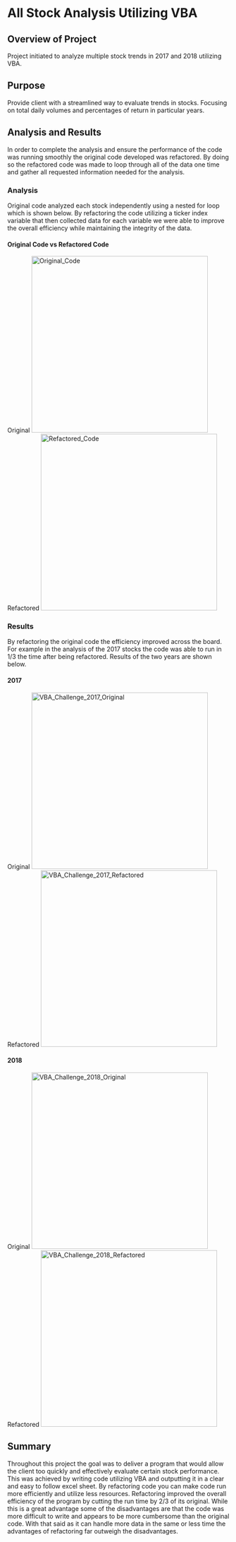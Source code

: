 # All Stock Analysis Utilizing VBA

## Overview of Project

Project initiated to analyze multiple stock trends in 2017 and 2018 utilizing VBA. 

## Purpose

Provide client with a streamlined way to evaluate trends in stocks. Focusing on total daily volumes and percentages of return in particular years. 

## Analysis and Results

In order to complete the analysis and ensure the performance of the code was running smoothly the original code developed was refactored. By doing so the refactored code was made to loop through all of the data one time and gather all requested information needed for the analysis. 

### Analysis

Original code analyzed each stock independently using a nested for loop which is shown below. By refactoring the code utilizing a ticker index variable that then collected data for each variable we were able to improve the overall efficiency while maintaining the integrity of the data.

#### Original Code vs Refactored Code

Original <img width="400" alt="Original_Code" src="https://user-images.githubusercontent.com/102195085/167179936-5c6c2050-999a-49c6-b1e6-aad7ca5b1ecf.png">    Refactored <img width="400" alt="Refactored_Code" src="https://user-images.githubusercontent.com/102195085/167179954-610a5831-6fb8-4a3d-af7b-26f1d381c2ca.png">

### Results

By refactoring the original code the efficiency improved across the board. For example in the analysis of the 2017 stocks the code was able to run in 1/3 the time after being refactored. Results of the two years are shown below.

#### 2017

Original <img width="400" alt="VBA_Challenge_2017_Original" src="https://user-images.githubusercontent.com/102195085/167182658-9263bea1-e9da-4fab-be67-c32f15b49299.png">    Refactored <img width="400" alt="VBA_Challenge_2017_Refactored" src="https://user-images.githubusercontent.com/102195085/167182695-d48df0c2-4ec5-4f57-9c13-5bbaf6f95f92.png">

#### 2018

Original <img width="400" alt="VBA_Challenge_2018_Original" src="https://user-images.githubusercontent.com/102195085/167182777-6cd90565-88b0-4439-9e88-54f2aa37b871.png">    Refactored <img width="400" alt="VBA_Challenge_2018_Refactored" src="https://user-images.githubusercontent.com/102195085/167182785-2e8788bb-cd15-42b2-93f3-3c5ee2de3fe0.png">

## Summary

Throughout this project the goal was to deliver a program that would allow the client too quickly and effectively evaluate certain stock performance. This was achieved by writing code utilizing VBA and outputting it in a clear and easy to follow excel sheet. By refactoring code you can make code run more efficiently and utilize less resources. Refactoring improved the overall efficiency of the program by cutting the run time by 2/3 of its original. While this is a great advantage some of the disadvantages are that the code was more difficult to write and appears to be more cumbersome than the original code. With that said as it can handle more data in the same or less time the advantages of refactoring far outweigh the disadvantages.

